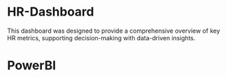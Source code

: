 # HR-Dashboard
This dashboard was designed to provide a comprehensive overview of key HR metrics, supporting decision-making with data-driven insights.
# PowerBI
